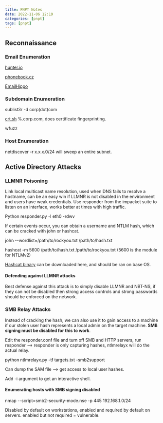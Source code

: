 ```yaml
---
title: PNPT Notes
date: 2022-11-06 12:19
categories: [pnpt]
tags: [pnpt]
--- 
```


## Reconnaissance

### Email Enumeration

[hunter.io](hunter.io)

[phonebook.cz](phonebook.cz)

[EmailHippo](tools.verifyemailaddress.io)

### Subdomain Enumeration

sublist3r -d corp(dot)com

[crt.sh](crt.sh)  %.corp.com, does certificate fingerprinting.

wfuzz

### Host Enumeration

netdiscover -r x.x.x.0/24 will sweep an entire subnet.

## Active Directory Attacks

### LLMNR Poisoning

Link local multicast name resolution, used when DNS fails to resolve a hostname, can be an easy win if LLMNR is not disabled in the environment and users have weak credentials. Use responder from the impacket suite to listen on an interface, works better at times with high traffic.

Python responder.py -I eth0 -rdwv

If certain events occur, you can obtain a username and NTLM hash, which can be cracked with john or hashcat.

john --wordlist=/path/to/rockyou.txt /path/to/hash.txt

hashcat -m 5600 /path/to/hash.txt /path/to/rockyou.txt (5600 is the module for NTLMv2)

[Hashcat binary](https://hashcat.net/hashcat/) can be downloaded here, and should be ran on base OS.

#### Defending against LLMNR attacks

Best defense against this attack is to simply disable LLMNR and NBT-NS, if they can not be disabled then strong access controls and strong passwords should be enforced on the network.

### SMB Relay Attacks

Instead of cracking the hash, we can also use it to gain access to a machine if our stolen user hash represents a local admin on the target machine. **SMB signing must be disabled for this to work**.

Edit the responder.conf file and turn off SMB and HTTP servers, run responder --> responder is only capturing hashes, ntlmrelayx will do the actual relay.

python ntlmrelayx.py -tf targets.txt -smb2support

Can dump the SAM file --> get access to local user hashes.

Add -i argument to get an interactive shell.

#### Enumerating hosts with SMB signing disabled

nmap --script=smb2-security-mode.nse -p 445 192.168.1.0/24

Disabled by default on workstations, enabled and required by default on servers. enabled but not required = vulnerable. 
